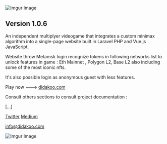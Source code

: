 ![Imgur Image](http://i.imgur.com/3SqZpCN.jpg)


## Version 1.0.6

An independent multiplyer videogame that integrates a custom minimax algorithm into a single-page website built in Laravel PHP and Vue.js JavaScript.   

Website throw Metamsk login recognize tokens in following networks list to unlock features in game : Eth Mainnet , Polygon L2, Base L2 also including some of the most iconic nfts.
 
It's also possible login as anonymous guest with less features.

Play now  ---> [didakoo.com](https://didakoo.com) 

Consult others sections to consult project documentation : 

[...]



[Twitter](https://twitter.com/didakoo_games) 
[Medium](https://medium.com/@didakoo) 

info@didakoo.com


![Imgur Image](http://i.imgur.com/fj8XkoO.jpg)


